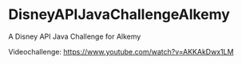 # DisneyAPIJavaChallengeAlkemy
A Disney API Java Challenge for Alkemy



Videochallenge: https://www.youtube.com/watch?v=AKKAkDwx1LM

